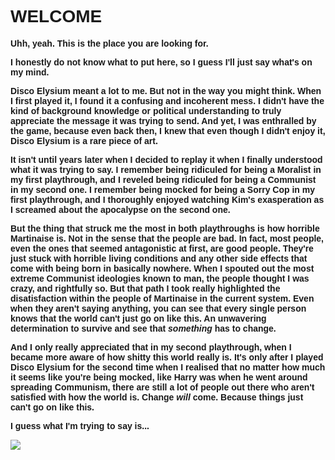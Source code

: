 <!DOCTYPE html>
<html lang="en">
<head>
<title>Page Title</title>
<meta charset="UTF-8">
<meta name="viewport" content="width=device-width, initial-scale=1">
<style>
body {
  font-family: Arial, Helvetica, sans-serif;
}
</style>
</head>
<body>

<h1><b>WELCOME<b></h1>
<p>Uhh, yeah. This is the place you are looking for.</p>

<p>I honestly do not know what to put here, so I guess I'll just say what's on my mind.</p>

<p>Disco Elysium meant a lot to me. But not in the way you might think. When I first played it, I found it a confusing and incoherent mess. I didn't have the kind of background knowledge or political understanding to truly appreciate the message it was trying to send. And yet, I was enthralled by the game, because even back then, I knew that even though I didn't enjoy it, Disco Elysium is a rare piece of art.</p>

<p>It isn't until years later when I decided to replay it when I finally understood what it was trying to say. I remember being ridiculed for being a Moralist in my first playthrough, and I reveled being ridiculed for being a Communist in my second one. I remember being mocked for being a Sorry Cop in my first playthrough, and I thoroughly enjoyed watching Kim's exasperation as I screamed about the apocalypse on the second one.</p>

<p>But the thing that struck me the most in both playthroughs is how horrible Martinaise is. Not in the sense that the people are bad. In fact, most people, even the ones that seemed antagonistic at first, are good people. They're just stuck with horrible living conditions and any other side effects that come with being born in basically nowhere. When I spouted out the most extreme Communist ideologies known to man, the people thought I was crazy, and rightfully so. But that path I took really highlighted the disatisfaction within the people of Martinaise in the current system. Even when they aren't saying anything, you can see that every single person knows that the world can't just go on like this. An unwavering determination to survive and see that <i>something</i> has to change. </p>

<p>And I only really appreciated that in my second playthrough, when I became more aware of how shitty this world really is. It's only after I played Disco Elysium for the second time when I realised that no matter how much it seems like you're being mocked, like Harry was when he went around spreading Communism, there are still a lot of people out there who aren't satisfied with how the world is. Change <i>will</i> come. Because things just can't go on like this.

<p> I guess what I'm trying to say is...</p>

<img src="https://64.media.tumblr.com/4cc477e7fd2ae1afa8f8b82f9a082651/c2c6e53309bfe83b-62/s1280x1920/93d56cee3cf8fd33e27e9e870665b48a19396ba0.png">

</html>
